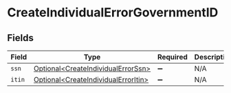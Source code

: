 # CreateIndividualErrorGovernmentID


## Fields

| Field                                                                                        | Type                                                                                         | Required                                                                                     | Description                                                                                  |
| -------------------------------------------------------------------------------------------- | -------------------------------------------------------------------------------------------- | -------------------------------------------------------------------------------------------- | -------------------------------------------------------------------------------------------- |
| `ssn`                                                                                        | [Optional\<CreateIndividualErrorSsn>](../../models/components/CreateIndividualErrorSsn.md)   | :heavy_minus_sign:                                                                           | N/A                                                                                          |
| `itin`                                                                                       | [Optional\<CreateIndividualErrorItin>](../../models/components/CreateIndividualErrorItin.md) | :heavy_minus_sign:                                                                           | N/A                                                                                          |